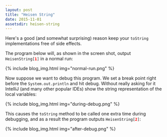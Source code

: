 ```yaml
---
layout: post
title: "Heisen String"
date: 2015-11-01
assetsdir: heisen-string
---
```


Here's a good (and somewhat surprising) reason keep your `toString` implementations free of side effects.

The program below will, as shown in the screen shot, output <code>HeisenString[<b style="color: red">1</b>]</code> in a normal run:

{% include blog_img.html img="normal-run.png" %}

Now suppose we want to debug this program. We set a break point right before the `System.out.println` and hit debug. Without really asking for it IntelliJ (and many other popular IDEs) show the string representation of the local variables:

{% include blog_img.html img="during-debug.png" %}

This causes the `toString` method to be called one extra time during debugging, and as a result the program outputs <code>HeisenString[<b style="color: red">2</b>]</code>:

{% include blog_img.html img="after-debug.png" %}
